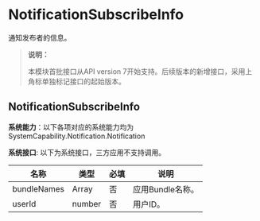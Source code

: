 # NotificationSubscribeInfo

通知发布者的信息。

> **说明：**
>
> 本模块首批接口从API version 7开始支持。后续版本的新增接口，采用上角标单独标记接口的起始版本。

## NotificationSubscribeInfo

**系统能力**：以下各项对应的系统能力均为SystemCapability.Notification.Notification

**系统接口**: 以下为系统接口，三方应用不支持调用。

| 名称                 | 类型                  |  必填 | 说明                                       |
| -------------------- | --------------------- | --- | ------------------------------------------ |
| bundleNames          | Array<string>         | 否  | 应用Bundle名称。                              |
| userId               | number                | 否  | 用户ID。                                      |
